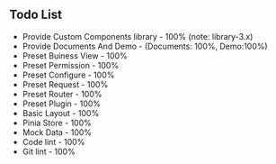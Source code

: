 ## Todo List

- Provide Custom Components library - 100% (note: library-3.x)
- Provide Documents And Demo - (Documents: 100%, Demo:100%)
- Preset Buiness View - 100%
- Preset Permission - 100%
- Preset Configure - 100%
- Preset Request - 100%
- Preset Router - 100%
- Preset Plugin - 100%
- Basic Layout - 100%
- Pinia Store - 100%
- Mock Data - 100%
- Code lint - 100%
- Git lint - 100%
